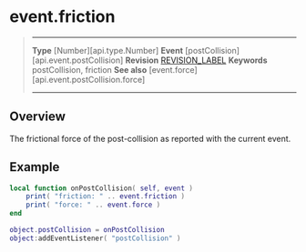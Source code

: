 
# event.friction

> --------------------- ------------------------------------------------------------------------------------------
> __Type__              [Number][api.type.Number]
> __Event__             [postCollision][api.event.postCollision]
> __Revision__          [REVISION_LABEL](REVISION_URL)
> __Keywords__          postCollision, friction
> __See also__			[event.force][api.event.postCollision.force]
> --------------------- ------------------------------------------------------------------------------------------

## Overview

The frictional force of the post-collision as reported with the current event.

## Example

``````lua
local function onPostCollision( self, event )
	print( "friction: " .. event.friction )
	print( "force: " .. event.force )
end

object.postCollision = onPostCollision
object:addEventListener( "postCollision" )
``````